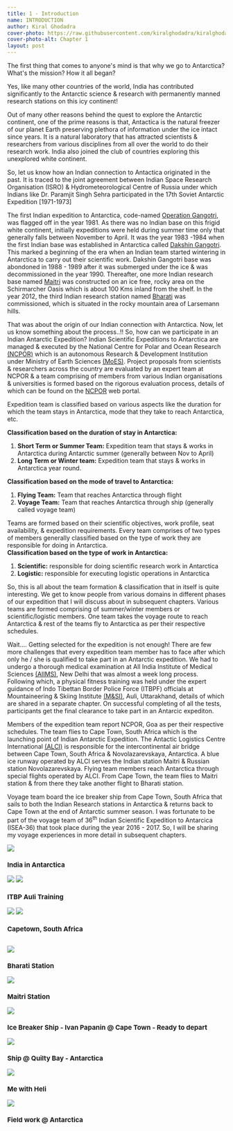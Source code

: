 ```yaml
---
title: 1 - Introduction
name: INTRODUCTION
author: Kiral Ghodadra
cover-photo: https://raw.githubusercontent.com/kiralghodadra/kiralghodadra.github.io/main/site/assets/images/ch1/ch1cover.JPG
cover-photo-alt: Chapter 1
layout: post
---
```



<p>The first thing that comes to anyone's mind is that why we go to Antarctica? What's the mission? How it all began?</p>

<p>Yes, like many other countries of the world, India has contributed significantly to the Antarctic science & research with permanently manned research stations on this icy continent!</p>

<p>Out of many other reasons behind the quest to explore the Antarctic continent, one of the prime reasons is that, Antactica is the natural freezer of our planet Earth preserving plethora of information under the ice intact since years. It is a natural laboratory that has attracted scientists & researchers from various disciplines from all over the world to do their research work. India also joined the club of countries exploring this unexplored white continent.</p>

<p>So, let us know how an Indian connection to Antactica originated in the past. It is traced to the joint agreement between Indian Space Research Organisation (ISRO) & Hydrometeorological Centre of Russia under which Indians like Dr. Paramjit Singh Sehra participated in the 17th Soviet Antarctic Expedition [1971-1973]</p>

<p>The first Indian expedition to Antarctica, code-named <a href="https://indianexpress.com/article/india/we-couldnt-tell-our-wives-remembering-operation-gangotri-the-top-secret-expedition-that-first-took-india-to-antarctica-9050676/#:~:text=Marine%20biologist%20Dr%20S%20Z%20Qasim,since%20the%20outcome%20was%20uncertain.&text=%E2%80%9CThe%20operation%20was%20very%20secretive%E2%80%A6">Operation Gangotri</a>, was flagged off in the year 1981. As there was no Indian base on this frigid white continent, initially expeditions were held during summer time only that generally falls between November to April. It was the year 1983 -1984 when the first Indian base was established in Antarctica called  <a href="https://en.wikipedia.org/wiki/Dakshin_Gangotri">Dakshin Gangotri</a>. This marked a beginning of the era when an Indian team started wintering in Antarctica to carry out their scientific work. Dakshin Gangotri base was abondoned in 1988 - 1989 after it was submerged under the ice & was decommissioned in the year 1990. Thereafter, one more Indian research base named <a href="https://ncpor.res.in/antarcticas/display/376-maitri-">Maitri</a> was constructed on an ice free, rocky area on the Schirmarcher Oasis which is about 100 Kms inland from the shelf. In the year 2012, the third Indian research station named <a href="https://ncpor.res.in/antarcticas/display/377-bharati">Bharati</a>  was commissioned, which is situated in the rocky mountain area of Larsemann hills.</p>

<p>That was about the origin of our Indian connection with Antarctica. Now, let us know something about the process..!! So, how can we participate in an Indian Antarctic Expedition? Indian Scientific Expeditions to Antarctica are managed & executed by the National Centre for Polar and Ocean Research <a href="https://ncpor.res.in/pages/display/275-organisation">(NCPOR)</a> which is an autonomous Research & Development Institution under Ministry of Earth Sciences <a href="https://en.wikipedia.org/wiki/Ministry_of_Earth_Sciences">(MoES)</a>. Project proposals from scientists & researchers across the country are evaluated by an expert team at NCPOR & a team comprising of members from various Indian organisations & universities is formed based on the rigorous evaluation process, details of which can be found on the <a href="https://en.wikipedia.org/wiki/Ministry_of_Earth_Sciences">NCPOR</a> web portal.</p>


<p>Expedition team is classified based on various aspects like the duration for which the team stays in Antarctica, mode that they take to reach Antarctica, etc.<br>


<b>Classification based on the duration of stay in Antarctica:</b><br>
1) <b>Short Term or Summer Team:</b> Expedition team that stays & works in Antarctica during Antarctic summer (generally between Nov to April)<br>
2) <b>Long Term or Winter team:</b> Expedition team that stays & works in Antarctica year round.<br>


<b>Classification based on the mode of travel to Antarctica:</b><br>
1) <b>Flying Team:</b> Team that reaches Antarctica through flight<br>
2) <b>Voyage Team:</b> Team that reaches Antarctica through ship (generally called voyage team)<br>


Teams are formed based on their scientific objectives, work profile, seat availability, & expedition requirements. Every team comprises of two types of members generally classified based on the type of work they are responsible for doing in Antarctica.<br>
<b>Classification based on the type of work in Antarctica:</b><br>
1) <b>Scientific:</b> responsible for doing scientific research work in Antarctica<br>
2) <b>Logistic:</b> responsible for executing logistic operations in Antarctica<br>

So, this is all about the team formation & classification that in itself is quite interesting. We get to know people from various domains in different phases of our expedition that I will discuss about in subsequent chapters. Various teams are formed comprising of summer/winter members or scientific/logistic members. One team takes the voyage route to reach Antarctica & rest of the teams fly to Antarctica as per their respective schedules.</p>

<p>Wait.... Getting selected for the expedition is not enough! There are few more challenges that every expedition team member has to face after which only he / she is qualified to take part in an Antarctic expedition. We had to undergo a thorough medical examination at All India Institute of Medical Sciences <a href="https://aiims.edu/index.php/en">(AIIMS)</a>, New Delhi that was almost a week long process. Following which, a physical fitness training was held under the expert guidance of Indo Tibettan Border Police Force (ITBPF) officials at Mountaineering & Skiing Institute <a href="https://www.itbpolice.nic.in/">(M&SI)</a>, Auli, Uttarakhand, details of which are shared in a separate chapter. On successful completing of all the tests, participants get the final clearance to take part in an Antarcic expediton.</p>

<p>Members of the expedition team report NCPOR, Goa as per their respective schedules. The team flies to Cape Town, South Africa which is the launching point of Indian Antarctic Expedition. The Antactic Logistics Centre International <a href="https://www.ch-aviation.com/airlines/LCI">(ALCI)</a> is responsible for the intercontinental air bridge between Cape Town, South Africa & Novolazarevskaya, Antarctica. A blue ice runway operated by ALCI serves the Indian station Maitri & Russian station Novolazarevskaya. Flying team members reach Antarctica through special flights operated by ALCI. From Cape Town, the team flies to Maitri station & from there they take another flight to Bharati station.<br>

Voyage team board the ice breaker ship from Cape Town, South Africa that sails to both the Indian Research stations in Antarctica & returns back to Cape Town at the end of Antarctic summer season. I was fortunate to be part of the voyage team of 36<sup>th</sup> Indian Scientific Expedition to Antarcica (ISEA-36) that took place during the year 2016 - 2017. So, I will be sharing my voyage experiences in more detail in subsequent chapters.</p>





<div class="row"> 
  <div class="column">
    <img src="https://raw.githubusercontent.com/kiralghodadra/kiralghodadra.github.io/main/site/assets/images/ch1/ch1_one.jpg">
	<h3 style="font-size:15px;">India in Antarctica</h3>
  </div>
  <div class="column">
    <img src="https://raw.githubusercontent.com/kiralghodadra/kiralghodadra.github.io/main/site/assets/images/ch1/ch1_two.jpg">
    <img src="https://raw.githubusercontent.com/kiralghodadra/kiralghodadra.github.io/main/site/assets/images/ch1/ch1_three.jpg">
      <h3 style="font-size:15px;">ITBP Auli Training</h3>
  </div> 
  <div class="column">
    <img src="https://raw.githubusercontent.com/kiralghodadra/kiralghodadra.github.io/main/site/assets/images/ch1/ch1_four.jpg">
	<img src="https://raw.githubusercontent.com/kiralghodadra/kiralghodadra.github.io/main/site/assets/images/ch1/ch1_five.jpg">
      <h3 style="font-size:15px;">Capetown, South Africa</h3>
  </div>   
</div>
<p></p>


<div class="row"> 
  <div class="column">
    <img src="https://raw.githubusercontent.com/kiralghodadra/kiralghodadra.github.io/main/site/assets/images/ch1/ch1_six.jpg">
      <h3 style="font-size:15px;">Bharati Station</h3>
    <img src="https://raw.githubusercontent.com/kiralghodadra/kiralghodadra.github.io/main/site/assets/images/ch1/ch1_seven.jpg">
      <h3 style="font-size:15px;">Maitri Station</h3>	  
  </div>
 
 <div class="column">
    <img src="https://raw.githubusercontent.com/kiralghodadra/kiralghodadra.github.io/main/site/assets/images/ch1/ch1_eight.jpg">
      <h3 style="font-size:15px;">Ice Breaker Ship - Ivan Papanin @ Cape Town - Ready to depart</h3>
    <img src="https://raw.githubusercontent.com/kiralghodadra/kiralghodadra.github.io/main/site/assets/images/ch1/ch1_nine.jpg">
      <h3 style="font-size:15px;">Ship @ Quilty Bay - Antarctica</h3>	  
  </div>

  <div class="column">
    <img src="https://raw.githubusercontent.com/kiralghodadra/kiralghodadra.github.io/main/site/assets/images/ch1/ch1_ten.jpg">
      <h3 style="font-size:15px;">Me with Heli</h3>
    <img src="https://raw.githubusercontent.com/kiralghodadra/kiralghodadra.github.io/main/site/assets/images/ch1/ch1_eleven.jpg">
      <h3 style="font-size:15px;">Field work @ Antarctica</h3>	  
  </div> 
</div>
<p></p>

